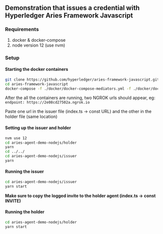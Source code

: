## Demonstration that issues a credential with Hyperledger Aries Framework Javascript

### Requirements

1. docker & docker-compose
2. node version 12 (use nvm)

### Setup

#### Starting the docker containers

```sh
git clone https://github.com/hyperledger/aries-framework-javascript.git
cd aries-framework-javascript
docker-compose -f ./docker/docker-compose-mediators.yml -f ./docker/docker-compose-mediators-ngrok.yml up
```

After the all the containers are running, two NGROK urls should appear, eg: `endpoint: https://2e08cd27502a.ngrok.io`

Paste one url in the issuer file (index.ts -> const URL) and the other in the holder file (same location)

#### Setting up the issuer and holder

```sh
nvm use 12
cd aries-agent-demo-nodejs/holder
yarn
cd ../../
cd aries-agent-demo-nodejs/issuer
yarn
```

#### Running the issuer

```sh
cd aries-agent-demo-nodejs/issuer
yarn start
```

<b>Make sure to copy the logged invite to the holder agent (index.ts -> const INVITE)</b>

#### Running the holder

```sh
cd aries-agent-demo-nodejs/holder
yarn start
```
